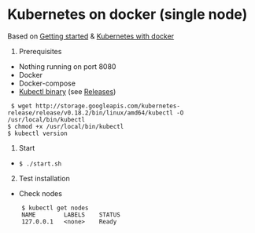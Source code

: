 # Kubernetes on docker (single node)

Based on  [Getting started][1] & [Kubernetes with docker][2]

1. Prerequisites
 * Nothing running on port 8080
 * Docker
 * Docker-compose
 * [Kubectl binary][3] (see [Releases][4])
  ```
   $ wget http://storage.googleapis.com/kubernetes-release/release/v0.18.2/bin/linux/amd64/kubectl -O /usr/local/bin/kubectl
  $ chmod +x /usr/local/bin/kubectl
  $ kubectl version
  ```
  
1. Start
 * ```$ ./start.sh```
2. Test installation
 * Check nodes
 ```
     $ kubectl get nodes
     NAME        LABELS    STATUS
     127.0.0.1   <none>    Ready
 ```
[1]:https://github.com/GoogleCloudPlatform/kubernetes/blob/master/docs/getting-started-guides/docker.md
[2]:http://sebgoa.blogspot.co.nz/2015/04/1-command-to-kubernetes-with-docker.html
[3]:http://storage.googleapis.com/kubernetes-release/release/v0.18.2/bin/linux/amd64/kubectl
[4]:https://github.com/GoogleCloudPlatform/kubernetes/releases
